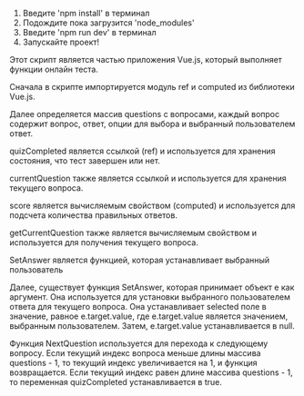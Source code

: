 1) Введите 'npm install' в терминал
2) Подождите пока загрузится 'node_modules'
3) Введите 'npm run dev' в терминал
4) Запускайте проект!

Этот скрипт является частью приложения Vue.js, который выполняет функции онлайн теста.

Сначала в скрипте импортируется модуль ref и computed из библиотеки Vue.js.

Далее определяется массив questions с вопросами, каждый вопрос содержит вопрос, ответ, опции для выбора и выбранный пользователем ответ.

quizCompleted является ссылкой (ref) и используется для хранения состояния, что тест завершен или нет.

currentQuestion также является ссылкой и используется для хранения текущего вопроса.

score является вычисляемым свойством (computed) и используется для подсчета количества правильных ответов.

getCurrentQuestion также является вычисляемым свойством и используется для получения текущего вопроса.

SetAnswer является функцией, которая устанавливает выбранный пользователь

Далее, существует функция SetAnswer, которая принимает объект e как аргумент. Она используется для установки выбранного пользователем ответа для текущего вопроса. Она устанавливает selected поле в значение, равное e.target.value, где e.target.value является значением, выбранным пользователем. Затем, e.target.value устанавливается в null.

Функция NextQuestion используется для перехода к следующему вопросу. Если текущий индекс вопроса меньше длины массива questions - 1, то текущий индекс увеличивается на 1, и функция возвращается. Если текущий индекс равен длине массива questions - 1, то переменная quizCompleted устанавливается в true.